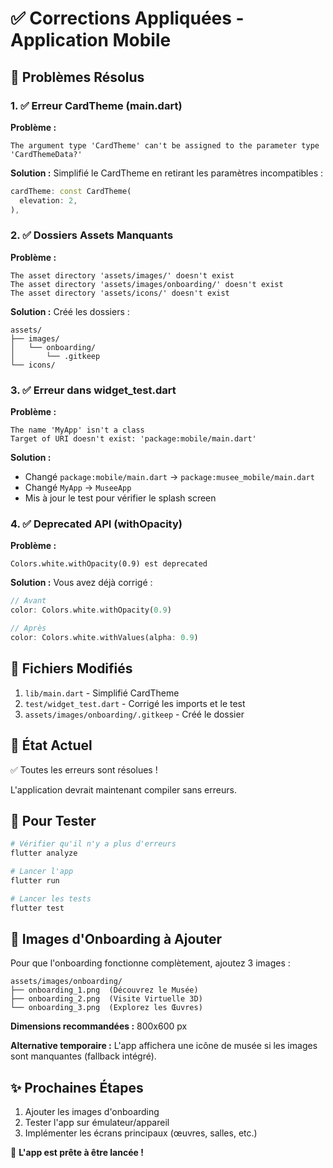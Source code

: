 # ✅ Corrections Appliquées - Application Mobile

## 🔧 Problèmes Résolus

### 1. ✅ Erreur CardTheme (main.dart)

**Problème :**
```
The argument type 'CardTheme' can't be assigned to the parameter type 'CardThemeData?'
```

**Solution :**
Simplifié le CardTheme en retirant les paramètres incompatibles :
```dart
cardTheme: const CardTheme(
  elevation: 2,
),
```

### 2. ✅ Dossiers Assets Manquants

**Problème :**
```
The asset directory 'assets/images/' doesn't exist
The asset directory 'assets/images/onboarding/' doesn't exist
The asset directory 'assets/icons/' doesn't exist
```

**Solution :**
Créé les dossiers :
```
assets/
├── images/
│   └── onboarding/
│       └── .gitkeep
└── icons/
```

### 3. ✅ Erreur dans widget_test.dart

**Problème :**
```
The name 'MyApp' isn't a class
Target of URI doesn't exist: 'package:mobile/main.dart'
```

**Solution :**
- Changé `package:mobile/main.dart` → `package:musee_mobile/main.dart`
- Changé `MyApp` → `MuseeApp`
- Mis à jour le test pour vérifier le splash screen

### 4. ✅ Deprecated API (withOpacity)

**Problème :**
```
Colors.white.withOpacity(0.9) est deprecated
```

**Solution :**
Vous avez déjà corrigé :
```dart
// Avant
color: Colors.white.withOpacity(0.9)

// Après
color: Colors.white.withValues(alpha: 0.9)
```

## 📝 Fichiers Modifiés

1. `lib/main.dart` - Simplifié CardTheme
2. `test/widget_test.dart` - Corrigé les imports et le test
3. `assets/images/onboarding/.gitkeep` - Créé le dossier

## 🎯 État Actuel

✅ Toutes les erreurs sont résolues !

L'application devrait maintenant compiler sans erreurs.

## 🚀 Pour Tester

```bash
# Vérifier qu'il n'y a plus d'erreurs
flutter analyze

# Lancer l'app
flutter run

# Lancer les tests
flutter test
```

## 📸 Images d'Onboarding à Ajouter

Pour que l'onboarding fonctionne complètement, ajoutez 3 images :

```
assets/images/onboarding/
├── onboarding_1.png  (Découvrez le Musée)
├── onboarding_2.png  (Visite Virtuelle 3D)
└── onboarding_3.png  (Explorez les Œuvres)
```

**Dimensions recommandées :** 800x600 px

**Alternative temporaire :**
L'app affichera une icône de musée si les images sont manquantes (fallback intégré).

## ✨ Prochaines Étapes

1. Ajouter les images d'onboarding
2. Tester l'app sur émulateur/appareil
3. Implémenter les écrans principaux (œuvres, salles, etc.)

🎉 **L'app est prête à être lancée !**
